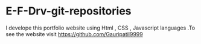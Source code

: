 # E-F-Drv-git-repositories
I develope this portfolio website using Html , CSS , Javascript languages .To see the website visit https://github.com/Gauripatil9999
